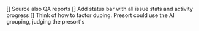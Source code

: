[] Source also QA reports
[] Add status bar with all issue stats and activity progress
[] Think of how to factor duping. Presort could use the AI grouping, judging the presort's
